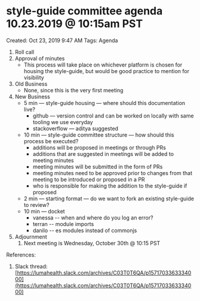 # style-guide committee agenda 10.23.2019 @ 10:15am PST

Created: Oct 23, 2019 9:47 AM
Tags: Agenda

1. Roll call
2. Approval of minutes
    - This process will take place on whichever platform is chosen for housing the style-guide, but would be good practice to mention for visibility
3. Old Business
    - None, since this is the very first meeting
4. New Business
    - 5 min — style-guide housing — where should this documentation live?
        - github — version control and can be worked on locally with same tooling we use everyday
        - stackoverflow — aditya suggested
    - 10 min — style-guide committee structure — how should this process be executed?
        - additions will be proposed in meetings or through PRs
        - additions that are suggested in meetings will be added to meeting minutes
        - meeting minutes will be submitted in the form of PRs
        - meeting minutes need to be approved prior to changes from that meeting to be introduced or proposed in a PR
        - who is responsible for making the addition to the style-guide if proposed
    - 2 min — starting format — do we want to fork an existing style-guide to review?
    - 10 min — docket
        - vanessa -- when and where do you log an error?
        - terran -- module imports
        - danilo -- es modules instead of commonjs
5. Adjournment
    1. Next meeting is Wednesday, October 30th @ 10:15 PST

References:

1. Slack thread: [https://lumahealth.slack.com/archives/C03T0T6QA/p1571703363334000](https://lumahealth.slack.com/archives/C03T0T6QA/p1571703363334000)